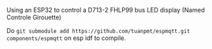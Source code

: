 Using an ESP32 to control a D713-2 FHLP99 bus LED display (Named Controle Girouette)

Do `git submodule add https://github.com/tuanpmt/espmqtt.git components/espmqtt` on esp idf to compile.
